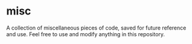 misc
====

A collection of miscellaneous pieces of code, saved for future reference and use.  Feel free to use and modify anything in this repository.

